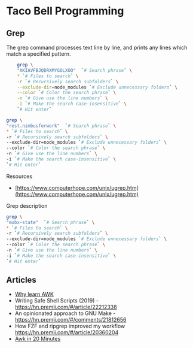 # Taco Bell Programming

## Grep

The grep command processes text line by line, and prints any lines which match a specified pattern.

```sh
    grep \
    "AKIAVFBJQDRXMYGOLXOO"  `# Search phrase` \
    * `# Files to search` \
    -r `# Recursively search subfolders` \
    --exclude-dir=node_modules `# Exclude unnecessary folders` \
    --color `# Color the search phrase` \
    -n `# Give use the line numbers` \
    -i `# Make the search case-insensitive` \
    `# Hit enter`
```

```sh
grep \
"rest.nimbusforwork"  `# Search phrase` \
* `# Files to search` \
-r `# Recursively search subfolders` \
--exclude-dir=node_modules `# Exclude unnecessary folders` \
--color `# Color the search phrase` \
-n `# Give use the line numbers` \
-i `# Make the search case-insensitive` \
`# Hit enter`
```

Resources

- [https://www.computerhope.com/unix/ugrep.htm](https://www.computerhope.com/unix/ugrep.htm)


Grep description

```sh
grep \
"mobx-state"  `# Search phrase` \
* `# Files to search` \
-r `# Recursively search subfolders` \
--exclude-dir=node_modules `# Exclude unnecessary folders` \
--color `# Color the search phrase` \
-n `# Give use the line numbers` \
-i `# Make the search case-insensitive` \
`# Hit enter`
```


## Articles

- [Why learn AWK](https://news.ycombinator.com/item?id=22108680)
- Writing Safe Shell Scripts (2019) - https://hn.premii.com/#/article/22212338
- An opinionated approach to GNU Make - https://hn.premii.com/#/comments/21812656
- How FZF and ripgrep improved my workflow https://hn.premii.com/#/article/20360204
- [Awk in 20 Minutes](https://hn.premii.com/#/comments/23048054)